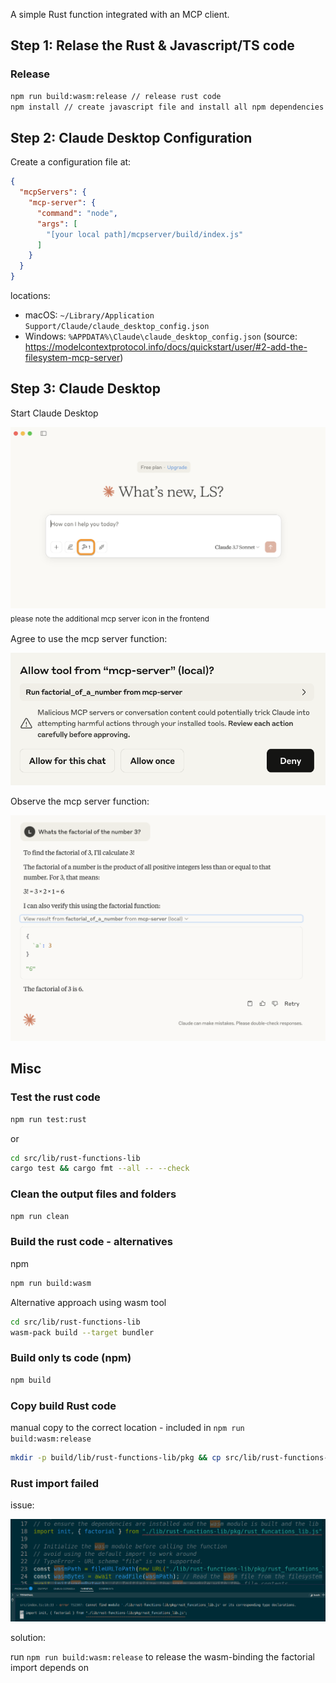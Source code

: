 A simple Rust function integrated with an MCP client.

## Step 1: Relase the Rust & Javascript/TS code

### Release
```sh
npm run build:wasm:release // release rust code
npm install // create javascript file and install all npm dependencies
```

## Step 2: Claude Desktop Configuration

Create a configuration file at:

```json
{
  "mcpServers": {
    "mcp-server": {
      "command": "node",
      "args": [
        "[your local path]/mcpserver/build/index.js"
      ]
    }
  }
}
```

locations:

- macOS: `~/Library/Application Support/Claude/claude_desktop_config.json`
- Windows: `%APPDATA%\Claude\claude_desktop_config.json`
(source: https://modelcontextprotocol.info/docs/quickstart/user/#2-add-the-filesystem-mcp-server)

## Step 3: Claude Desktop

Start Claude Desktop

![Claude Desktop Initial View](Claude_Desktop_Initial_View_detail.png)
<sub>please note the additional mcp server icon in the frontend<sub>

Agree to use the mcp server function:

![Allow MCP server](consent_use_mcp_server_function01.png)

Observe the mcp server function:

![factorial function used](factorial_function_used_in-claude_desktop_detail.png)

## Misc

### Test the rust code

```sh
npm run test:rust
```

or

```sh
cd src/lib/rust-functions-lib
cargo test && cargo fmt --all -- --check
```

### Clean the output files and folders

```sh
npm run clean
```

### Build the rust code - alternatives

npm
```sh
npm run build:wasm

```

Alternative approach using wasm tool
```sh
cd src/lib/rust-functions-lib
wasm-pack build --target bundler
```

### Build only ts code (npm)

```sh
npm build
```

### Copy build Rust code
manual copy to the correct location - included in `npm run build:wasm:release`

```sh
mkdir -p build/lib/rust-functions-lib/pkg && cp src/lib/rust-functions-lib/pkg/rust_funcations_lib.js build/lib/rust-functions-lib/pkg/rust_funcations_lib.js
```

### Rust import failed

issue:

![rust import failed](rust-import-failed.png)

solution:

run `npm run build:wasm:release` to release the wasm-binding the factorial import depends on